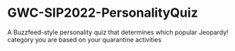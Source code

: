 # GWC-SIP2022-PersonalityQuiz
A Buzzfeed-style personality quiz that determines which popular Jeopardy! category you are based on your quarantine activities
